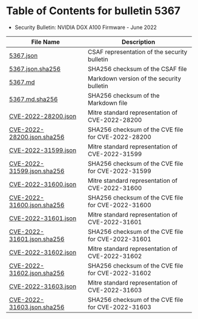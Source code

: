 # Table of Contents for bulletin 5367

 - Security Bulletin: NVIDIA DGX A100 Firmware - June 2022

| File Name | Description |
|-----------|-------------|
| [5367.json](5367.json) | CSAF representation of the security bulletin |
| [5367.json.sha256](5367.json.sha256) | SHA256 checksum of the CSAF file |
| [5367.md](5367.md) | Markdown version of the security bulletin |
| [5367.md.sha256](5367.md.sha256) | SHA256 checksum of the Markdown file |
| [CVE-2022-28200.json](CVE-2022-28200.json) | Mitre standard representation of CVE-2022-28200 |
| [CVE-2022-28200.json.sha256](CVE-2022-28200.json.sha256) | SHA256 checksum of the CVE file for CVE-2022-28200 |
| [CVE-2022-31599.json](CVE-2022-31599.json) | Mitre standard representation of CVE-2022-31599 |
| [CVE-2022-31599.json.sha256](CVE-2022-31599.json.sha256) | SHA256 checksum of the CVE file for CVE-2022-31599 |
| [CVE-2022-31600.json](CVE-2022-31600.json) | Mitre standard representation of CVE-2022-31600 |
| [CVE-2022-31600.json.sha256](CVE-2022-31600.json.sha256) | SHA256 checksum of the CVE file for CVE-2022-31600 |
| [CVE-2022-31601.json](CVE-2022-31601.json) | Mitre standard representation of CVE-2022-31601 |
| [CVE-2022-31601.json.sha256](CVE-2022-31601.json.sha256) | SHA256 checksum of the CVE file for CVE-2022-31601 |
| [CVE-2022-31602.json](CVE-2022-31602.json) | Mitre standard representation of CVE-2022-31602 |
| [CVE-2022-31602.json.sha256](CVE-2022-31602.json.sha256) | SHA256 checksum of the CVE file for CVE-2022-31602 |
| [CVE-2022-31603.json](CVE-2022-31603.json) | Mitre standard representation of CVE-2022-31603 |
| [CVE-2022-31603.json.sha256](CVE-2022-31603.json.sha256) | SHA256 checksum of the CVE file for CVE-2022-31603 |
